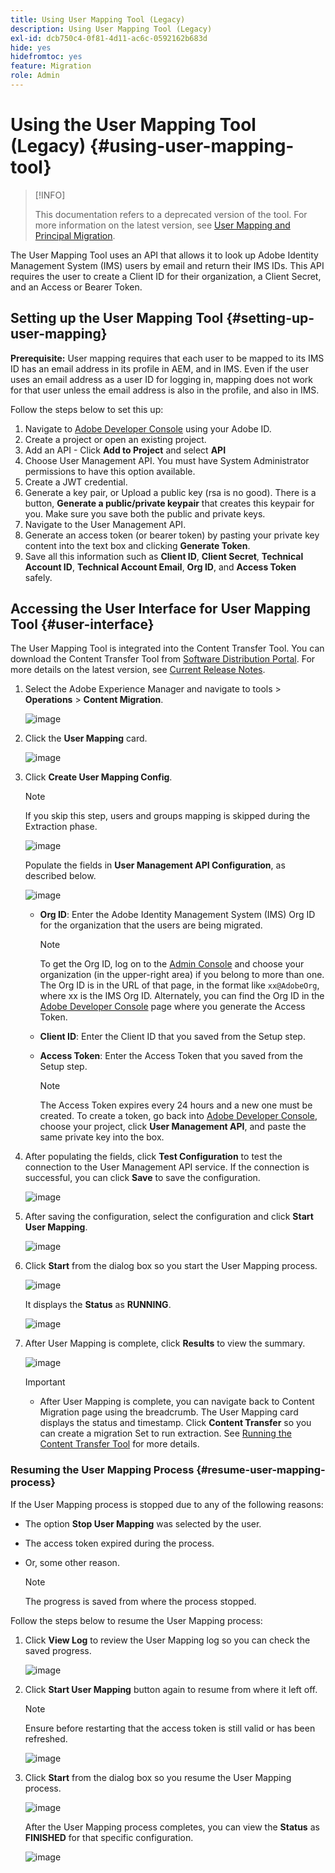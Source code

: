 ```yaml
---
title: Using User Mapping Tool (Legacy)
description: Using User Mapping Tool (Legacy)
exl-id: dcb750c4-0f81-4d11-ac6c-0592162b683d
hide: yes
hidefromtoc: yes
feature: Migration
role: Admin
---
```

# Using the User Mapping Tool (Legacy) {#using-user-mapping-tool}

>[!INFO]
>
>This documentation refers to a deprecated version of the tool. For more information on the latest version, see [User Mapping and Principal Migration](/help/journey-migration/content-transfer-tool/using-content-transfer-tool/user-mapping-and-migration.md).

The User Mapping Tool uses an API that allows it to look up Adobe Identity Management System (IMS) users by email and return their IMS IDs. This API requires the user to create a Client ID for their organization, a Client Secret, and an Access or Bearer Token.  

## Setting up the User Mapping Tool {#setting-up-user-mapping}

**Prerequisite:** User mapping requires that each user to be mapped to its IMS ID has an email address in its profile in AEM, and in IMS. Even if the user uses an email address as a user ID for logging in, mapping does not work for that user unless the email address is also in the profile, and also in IMS.

Follow the steps below to set this up:

1. Navigate to [Adobe Developer Console](https://developer.adobe.com/console/) using your Adobe ID.
1. Create a project or open an existing project.
1. Add an API - Click **Add to Project** and select **API**
1. Choose User Management API. You must have System Administrator permissions to have this option available.
1. Create a JWT credential.
1. Generate a key pair, or Upload a public key (rsa is no good). There is a button, **Generate a public/private keypair** that creates this keypair for you. Make sure you save both the public and private keys.
1. Navigate to the User Management API.
1. Generate an access token (or bearer token) by pasting your private key content into the text box and clicking **Generate Token**.
1. Save all this information such as **Client ID**, **Client Secret**, **Technical Account ID**, **Technical Account Email**, **Org ID**, and **Access Token** safely.

## Accessing the User Interface for User Mapping Tool {#user-interface}

The User Mapping Tool is integrated into the Content Transfer Tool. You can download the Content Transfer Tool from [Software Distribution Portal](https://experience.adobe.com/#/downloads/content/software-distribution/en/aemcloud.html). For more details on the latest version, see [Current Release Notes](/help/release-notes/release-notes-cloud/release-notes-current.md).

1. Select the Adobe Experience Manager and navigate to tools > **Operations** > **Content Migration**.

   ![image](/help/journey-migration/content-transfer-tool/assets-user-mapping/user-mapping-access1.png)

1. Click the **User Mapping** card.

   ![image](/help/journey-migration/content-transfer-tool/assets-user-mapping/user-mapping-access2.png)

1. Click **Create User Mapping Config**.

   >[!NOTE]
   >If you skip this step, users and groups mapping is skipped during the Extraction phase.

   ![image](/help/journey-migration/content-transfer-tool/assets-user-mapping/user-mapping-access5.png)

   Populate the fields in **User Management API Configuration**, as described below.

    ![image](/help/journey-migration/content-transfer-tool/assets-user-mapping/user-mapping-access3.png)


   * **Org ID**:  Enter the Adobe Identity Management System (IMS) Org ID for the organization that the users are being migrated.  

      >[!NOTE]
      >To get the Org ID, log on to the [Admin Console](https://adminconsole.adobe.com/) and choose your organization (in the upper-right area) if you belong to more than one. The Org ID is in the URL of that page, in the format like `xx@AdobeOrg`, where xx is the IMS Org ID. Alternately, you can find the Org ID in the [Adobe Developer Console](https://developer.adobe.com/console/) page where you generate the Access Token.

   * **Client ID**: Enter the Client ID that you saved from the Setup step.

   * **Access Token**: Enter the Access Token that you saved from the Setup step.

      >[!NOTE]
      >The Access Token expires every 24 hours and a new one must be created. To create a token, go back into [Adobe Developer Console](https://developer.adobe.com/console/), choose your project, click **User Management API**, and paste the same private key into the box.

1. After populating the fields, click **Test Configuration** to test the connection to the User Management API service. If the connection is successful, you can click **Save** to save the configuration. 

   ![image](/help/journey-migration/content-transfer-tool/assets-user-mapping/user-mapping-access4.png)

1. After saving the configuration, select the configuration and click **Start User Mapping**.

   ![image](/help/journey-migration/content-transfer-tool/assets-user-mapping/user-mapping-landing4.png)

1. Click **Start** from the dialog box so you start the User Mapping process.

   ![image](/help/journey-migration/content-transfer-tool/assets-user-mapping/resume-user-mapping3.png)

   It displays the **Status** as **RUNNING**.

   ![image](/help/journey-migration/content-transfer-tool/assets-user-mapping/user-mapping-start1.png)


1. After User Mapping is complete, click **Results** to view the summary.

   ![image](/help/journey-migration/content-transfer-tool/assets-user-mapping/user-mapping-landing5.png)

   >[!IMPORTANT]
   >
   >* After User Mapping is complete, you can navigate back to Content Migration page using the breadcrumb. The User Mapping card displays the status and timestamp. Click **Content Transfer** so you can create a migration Set to run extraction. See [Running the Content Transfer Tool](https://experienceleague.adobe.com/docs/experience-manager-cloud-service/content/migration-journey/cloud-migration/content-transfer-tool/getting-started-content-transfer-tool.html#running-tool) for more details.

### Resuming the User Mapping Process {#resume-user-mapping-process}

If the User Mapping process is stopped due to any of the following reasons:

* The option **Stop User Mapping** was selected by the user.
* The access token expired during the process.
* Or, some other reason.

   >[!NOTE]
   >The progress is saved from where the process stopped. 
   
Follow the steps below to resume the User Mapping process:

1. Click **View Log** to review the User Mapping log so you can check the saved progress.

   ![image](/help/journey-migration/content-transfer-tool/assets-user-mapping/resume-user-mapping1.png)

1. Click **Start User Mapping** button again to resume from where it left off. 

   >[!NOTE]
   >Ensure before restarting that the access token is still valid or has been refreshed.

   ![image](/help/journey-migration/content-transfer-tool/assets-user-mapping/resume-user-mapping2.png)

1. Click **Start** from the dialog box so you resume the User Mapping process.

   ![image](/help/journey-migration/content-transfer-tool/assets-user-mapping/resume-user-mapping3.png)

   After the User Mapping process completes, you can view the **Status** as **FINISHED** for that specific configuration.

   ![image](/help/journey-migration/content-transfer-tool/assets-user-mapping/resume-user-mapping4.png)
